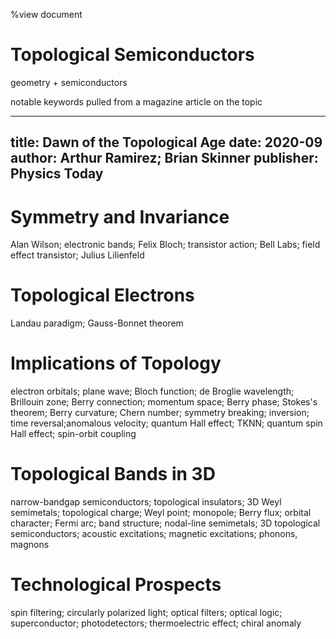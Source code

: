 %view document

# Topological Semiconductors 

geometry + semiconductors

notable keywords pulled from a magazine article on the topic

---
title: Dawn of the Topological Age
date: 2020-09
author: Arthur Ramirez; Brian Skinner
publisher: Physics Today
---

# Symmetry and Invariance
Alan Wilson; electronic bands; Felix Bloch; transistor action; Bell Labs; field effect transistor; Julius Lilienfeld

# Topological Electrons
Landau paradigm; Gauss-Bonnet theorem

# Implications of Topology
electron orbitals; plane wave; Bloch function; de Broglie wavelength; Brillouin zone; Berry connection; momentum space; Berry phase; Stokes's theorem; Berry curvature; Chern number; symmetry breaking; inversion; time reversal;anomalous velocity; quantum Hall effect; TKNN; quantum spin Hall effect; spin-orbit coupling

# Topological Bands in 3D
narrow-bandgap semiconductors; topological insulators; 3D Weyl semimetals; topological charge; Weyl point; monopole; Berry flux; orbital character; Fermi arc; band structure; nodal-line semimetals; 3D topological semiconductors; acoustic excitations; magnetic excitations; phonons, magnons

# Technological Prospects
spin filtering; circularly polarized light; optical filters; optical logic; superconductor; photodetectors; thermoelectric effect; chiral anomaly
